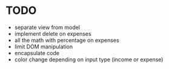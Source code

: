 # TODO

- separate view from model
- implement delete on expenses
- all the math with percentage on expenses
- limit DOM manipulation
- encapsulate code
- color change depending on input type (income or expense)